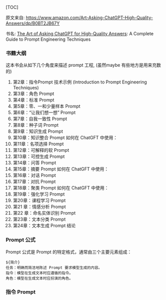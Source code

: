 [TOC]

原文来自: https://www.amazon.com/Art-Asking-ChatGPT-High-Quality-Answers/dp/B0BT2JB67Y

书名: <u>The Art of Asking ChatGPT for High-Quality Answers</u>: A Complete Guide to Prompt Engineering Techniques

### 书籍大纲

这本书会从如下几个角度来描述 prompt 工程, (虽然maybe 有些地方是用来充数的)

1. 第2章：指令Prompt 技术示例 (Introduction to Prompt Engineering Techniques)
1. 第3章：角色 Prompt
1. 第4章：标准 Prompt
1. 第5章：零、一和少量样本 Prompt 
1. 第6章：“让我们想一想” Prompt 
1. 第7章：自我一致性 Prompt 
1. 第8章：种子词 Prompt
1. 第9章：知识生成 Prompt
1. 第10章：知识整合 Prompt 如何在 ChatGFT 中使用：
1. 第11章：名项选择 Prompt 
1. 第12章：可解释的软 Prompt
1. 第13章：可控生成 Prompt 
1. 第14章：问答 Prompt
1. 第15章：摘要 Prompt 如何在 ChatGFT 中使用：
1. 第16章：对话 Prompt
1. 第17章：对抗 Prompt
1. 第18章：聚类 Prompt 如何在 ChatGFT 中使用：
1. 第19章：强化学习 Prompt 
1. 第20章：课程学习 Prompt 
1. 第21 章：情感分析 Prompt 
1. 第22 章：命名实体识别 Prompt 
1. 第23章：文本分类 Prompt 
1. 第24章：文本生成 Prompt 结论



### Prompt 公式

Prompt 公式是 Prompt 的特定格式，通常由三个主要元素组成：

```
${简介}
任务：明确而简洁地陈述 Prompt 要求模型生成的内容。
指令：模型在生成文本时应遵循的指令。
角色：模型在生成文本时应扮演的角色。
```

### 指令 Prompt

